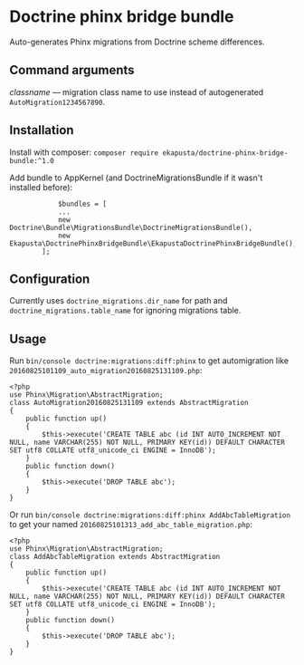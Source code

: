 Doctrine phinx bridge bundle
============================

Auto-generates Phinx migrations from Doctrine scheme differences.


Command arguments
-----------------

*classname* — migration class name to use instead of autogenerated `AutoMigration1234567890`.

Installation
------------
Install with composer: `composer require ekapusta/doctrine-phinx-bridge-bundle:^1.0`

Add bundle to AppKernel (and DoctrineMigrationsBundle if it wasn't installed before):
```
            $bundles = [
            ...
            new Doctrine\Bundle\MigrationsBundle\DoctrineMigrationsBundle(),
            new Ekapusta\DoctrinePhinxBridgeBundle\EkapustaDoctrinePhinxBridgeBundle(),
        ];
```

Configuration
-------------

Currently uses `doctrine_migrations.dir_name` for path and `doctrine_migrations.table_name` for ignoring migrations table.


Usage
-----

Run `bin/console doctrine:migrations:diff:phinx` to get automigration like `20160825101109_auto_migration20160825131109.php`:

    <?php
    use Phinx\Migration\AbstractMigration;
    class AutoMigration20160825131109 extends AbstractMigration
    {
        public function up()
        {
            $this->execute('CREATE TABLE abc (id INT AUTO_INCREMENT NOT NULL, name VARCHAR(255) NOT NULL, PRIMARY KEY(id)) DEFAULT CHARACTER SET utf8 COLLATE utf8_unicode_ci ENGINE = InnoDB');
        }
        public function down()
        {
            $this->execute('DROP TABLE abc');
        }
    }

Or run `bin/console doctrine:migrations:diff:phinx AddAbcTableMigration` to get your named `20160825101313_add_abc_table_migration.php`:

    <?php
    use Phinx\Migration\AbstractMigration;
    class AddAbcTableMigration extends AbstractMigration
    {
        public function up()
        {
            $this->execute('CREATE TABLE abc (id INT AUTO_INCREMENT NOT NULL, name VARCHAR(255) NOT NULL, PRIMARY KEY(id)) DEFAULT CHARACTER SET utf8 COLLATE utf8_unicode_ci ENGINE = InnoDB');
        }
        public function down()
        {
            $this->execute('DROP TABLE abc');
        }
    }
